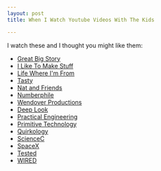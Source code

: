 ```yaml
---
layout: post
title: When I Watch Youtube Videos With The Kids

---
```

<amp-img width="1600" height="1200" layout="responsive" src="/assets/images/chicago-Oct-2010-6.jpg"></amp-img>

I watch these and I thought you might like them:

* [Great Big Story](https://www.youtube.com/channel/UCajXeitgFL-rb5-gXI-aG8Q)
* [I Like To Make Stuff](https://www.youtube.com/channel/UC6x7GwJxuoABSosgVXDYtTw)
* [Life Where I'm From](https://www.youtube.com/channel/UCqwxJts-6yF33rupyF_DCsA)
* [Tasty](https://www.youtube.com/channel/UCJFp8uSYCjXOMnkUyb3CQ3Q)
* [Nat and Friends](https://www.youtube.com/channel/UCf4AIjSwE-E2TggCPdm-z-A)
* [Numberphile](https://www.youtube.com/channel/UCoxcjq-8xIDTYp3uz647V5A)
* [Wendover Productions](https://www.youtube.com/channel/UC9RM-iSvTu1uPJb8X5yp3EQ)
* [Deep Look](https://www.youtube.com/channel/UC-3SbfTPJsL8fJAPKiVqBLg)
* [Practical Engineering](https://www.youtube.com/channel/UCMOqf8ab-42UUQIdVoKwjlQ)
* [Primitive Technology](https://www.youtube.com/channel/UCAL3JXZSzSm8AlZyD3nQdBA)
* [Quirkology](https://www.youtube.com/channel/UCvGMGQC8gNkd4gwxSbABIlw)
* [ScienceC](https://www.youtube.com/channel/UC9XMqG5uOWHXjUUH6sXeGCA)
* [SpaceX](https://www.youtube.com/channel/UCtI0Hodo5o5dUb67FeUjDeA)
* [Tested](https://www.youtube.com/channel/UCiDJtJKMICpb9B1qf7qjEOA)
* [WIRED](https://www.youtube.com/channel/UCftwRNsjfRo08xYE31tkiyw)
